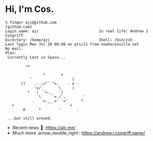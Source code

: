 # Hi, I'm Cos.

``` shell
% finger ajc@github.com
[github.com]
Login name: ajc                           In real life: Andrew J Cosgriff
Directory: /home/ajc                      Shell: /bin/zsh
Last login Mon Jul 20 08:00 on pts/21 from nowheresville.net
No mail.
Plan:
 Currently Lost in Space...
 
         ~+

                 *       +
           '                  |
       ()    .-.,="``"=.    - o -
             '=/_       \     |
          *   |  '=._    |
               \     `=./`,        '
            .   '=.__.=' `='      *
   +                         +
        O      *        '       .

 ...but still around.
```

* Recent news :newspaper:: https://ajc.me/
* Much more :arrow_double_right:: https://andrew.j.cosgriff.name/
